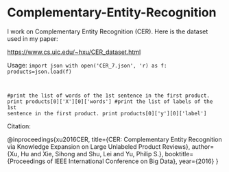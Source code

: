 # Complementary-Entity-Recognition
I work on Complementary Entity Recognition (CER). 
Here is the dataset used in my paper: 

https://www.cs.uic.edu/~hxu/CER_dataset.html

Usage:
<code>import json
with open('CER_7.json', 'r) as f:
	products=json.load(f)
	
#print the list of words of the 1st sentence in the first product.
print products[0]['X'][0]['words']
#print the list of labels of the 1st sentence in the first product.
print products[0]['y'][0]['label']
</code>

Citation:

@inproceedings{xu2016CER,
  title={CER: Complementary Entity Recognition via Knowledge Expansion on Large Unlabeled Product Reviews},
  author={Xu, Hu and Xie, Sihong and Shu, Lei and Yu, Philip S.},
  booktitle={Proceedings of IEEE International Conference on Big Data},
  year={2016}
}

